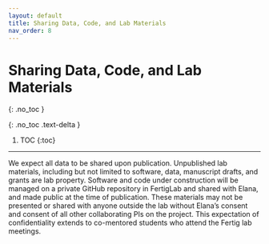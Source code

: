 ```yaml
---
layout: default
title: Sharing Data, Code, and Lab Materials
nav_order: 8
---
```


# Sharing Data, Code, and Lab Materials
{: .no_toc }

{: .no_toc .text-delta }

1. TOC
{:toc}

---

We expect all data to be shared upon publication. Unpublished lab materials, including but not limited to software, data, manuscript drafts, and grants are lab property. Software and code under construction will be managed on a private GitHub repository in FertigLab and shared with Elana, and made public at the time of publication. These materials may not be presented or shared with anyone outside the lab without Elana’s consent and consent of all other collaborating PIs on the project. This expectation of confidentiality extends to co-mentored students who attend the Fertig lab meetings.

<!-- just_the_docs:
  # Define which collections are used in just-the-docs
  collections:
    # Reference the "tests" collection
    tests:
      # Give the collection a name
      name: Tests
      # Exclude the collection from the navigation
      # Supports true or false (default)
      # nav_exclude: true
      # Fold the collection in the navigation
      # Supports true or false (default)
      # nav_fold: true  # note: this option is new in v0.4
      # Exclude the collection from the search
      # Supports true or false (default)
      # search_exclude: true -->

